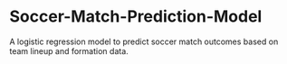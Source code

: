 # Soccer-Match-Prediction-Model
A logistic regression model to predict soccer match outcomes based on team lineup and formation data. 
